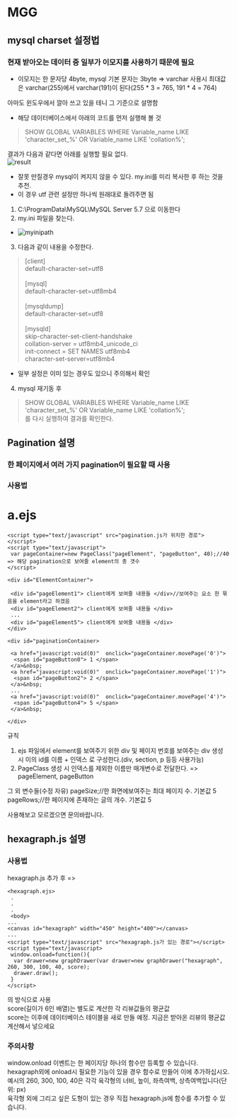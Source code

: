 # MGG

## mysql charset 설정법

### 현재 받아오는 데이터 중 일부가 이모지를 사용하기 때문에 필요
 - 이모지는 한 문자당 4byte, mysql 기본 문자는 3byte
 => varchar 사용시 최대값은 varchar(255)에서 varchar(191)이 된다(255 * 3 = 765, 191 * 4 = 764)
 
 아마도 윈도우에서 깔아 쓰고 있을 테니 그 기준으로 설명함
 * 해당 데이터베이스에서 아래의 코드를 먼저 실행해 볼 것
> SHOW GLOBAL VARIABLES WHERE Variable_name LIKE 'character\_set\_%' OR Variable_name LIKE 'collation%';

 결과가 다음과 같다면 아래를 실행할 필요 없다.<br>
 ![result](https://user-images.githubusercontent.com/21293525/66250961-c8148c80-e784-11e9-80eb-6023b933326c.JPG)

 * 잘못 만질경우 mysql이 켜지지 않을 수 있다. my.ini를 미리 복사한 후 하는 것을 추천.
 * 이 경우 utf 관련 설정만 하나씩 원래대로 돌려주면 됨

 1. C:\ProgramData\MySQL\MySQL Server 5.7 으로 이동한다
 2. my.ini 파일을 찾는다.
  * ![myinipath](https://user-images.githubusercontent.com/21293525/66250958-bc28ca80-e784-11e9-870f-157c54ed3335.JPG)
 3. 다음과 같이 내용을 수정한다.
 > [client]<br>
  default-character-set=utf8<br><br>
  [mysql]<br>
  default-character-set=utf8mb4<br><br>
  [mysqldump]<br>
  default-character-set=utf8<br><br>
  [mysqld]<br>
  skip-character-set-client-handshake<br>
  collation-server = utf8mb4_unicode_ci<br>
  init-connect = SET NAMES utf8mb4<br>
  character-set-server=utf8mb4<br>
 * 일부 설정은 이미 있는 경우도 있으니 주의해서 확인
 4. mysql 재기동 후 
 > SHOW GLOBAL VARIABLES WHERE Variable_name LIKE 'character\_set\_%' OR Variable_name LIKE 'collation%';<br>
 를 다시 실행하여 결과를 확인한다.
 
## Pagination 설명
### 한 페이지에서 여러 가지 pagination이 필요할 때 사용

### 사용법
 # a.ejs
 ~~~
 <script type="text/javascript" src="pagination.js가 위치한 경로"></script>
 <script type="text/javascript">
  var pageContainer=new PageClass("pageElement", "pageButton", 40);//40 => 해당 pagination으로 보여줄 element의 총 갯수
 </script>
 
 <div id="ElementContainer">

  <div id="pageElement1"> client에게 보여줄 내용들 </div>//보여주는 요소 한 묶음을 element라고 하겠음
  <div id="pageElement2"> client에게 보여줄 내용들 </div>
  ...
  <div id="pageElement5"> client에게 보여줄 내용들 </div>
 </div>

 <div id="paginationContainer>
 
  <a href="javascript:void(0)"  onclick="pageContainer.movePage('0')">
   <span id="pageButton0"> 1 </span>
  </a>&nbsp;
  <a href="javascript:void(0)"  onclick="pageContainer.movePage('1')">
   <span id="pageButton2"> 2 </span>
  </a>&nbsp;
  ...
  <a href="javascript:void(0)"  onclick="pageContainer.movePage('4')">
   <span id="pageButton4"> 5 </span>
  </a>&nbsp;
  
 </div>
 ~~~
 
규칙
 1. ejs 파일에서 element를 보여주기 위한 div 및 페이지 번호를 보여주는 div 생성 시
  이의 id를 이름 + 인덱스 로 구성한다.(div, section, p 등등 사용가능)
 2.  PageClass 생성 시 인덱스를 제외한 이름만 매개변수로 전달한다.
  => pageElement, pageButton
  
  그 외 변수들(수정 자유)
  pageSize;//한 화면에보여주는 최대 페이지 수. 기본값 5
  pageRows;//한 페이지에 존재하는 글의 개수. 기본값 5
  
  사용해보고 모르겠으면 문의바랍니다.
  
  ## hexagraph.js 설명
  
  ### 사용법
  hexagraph.js 추가 후
  =>
  ~~~
  <hexagraph.ejs>
   .
   .
   .
   <body>
 ...
 <canvas id="hexagraph" width="450" height="400"></canvas>
 ...
 <script type="text/javascript" src="hexagraph.js가 있는 경로"></script>
 <script type="text/javascript>
   window.onload=function(){
    var drawer=new graphDrawer(var drawer=new graphDrawer("hexagraph", 260, 300, 100, 40, score);
    drawer.draw();
   }
 </script>
 ~~~
  
 의 방식으로 사용<br>
 score(길이가 6인 배열)는 별도로 계산한 각 리뷰값들의 평균값<br>
 score는 이후에 데이터베이스 테이블을 새로 만들 예정. 지금은 받아온 리뷰의 평균값 계산해서 넣으세요<br>
 
  ### 주의사항
  window.onload 이벤트는 한 페이지당 하나의 함수만 등록할 수 있습니다.<br>
  hexagraph외에 onload시 필요한 기능이 있을 경우 함수로 만들어 이에 추가하십시오.<br>
  예시의 260, 300, 100, 40은 각각 육각형의 너비, 높이, 좌측여백, 상측여백입니다(단위: px)<br>
  육각형 외에 그리고 싶은 도형이 있는 경우 직접 hexagraph.js에 함수를 추가할 수 있습니다.<br>
  
